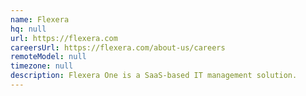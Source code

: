 ```yaml
---
name: Flexera
hq: null
url: https://flexera.com
careersUrl: https://flexera.com/about-us/careers
remoteModel: null
timezone: null
description: Flexera One is a SaaS-based IT management solution.
---
```

